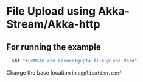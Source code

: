 # File Upload using Akka-Stream/Akka-http

## For running the example
  ```scala
  	sbt "runMain com.navneetgupta.fileupload.Main"
  ```


Change the base location in ```application.conf```
